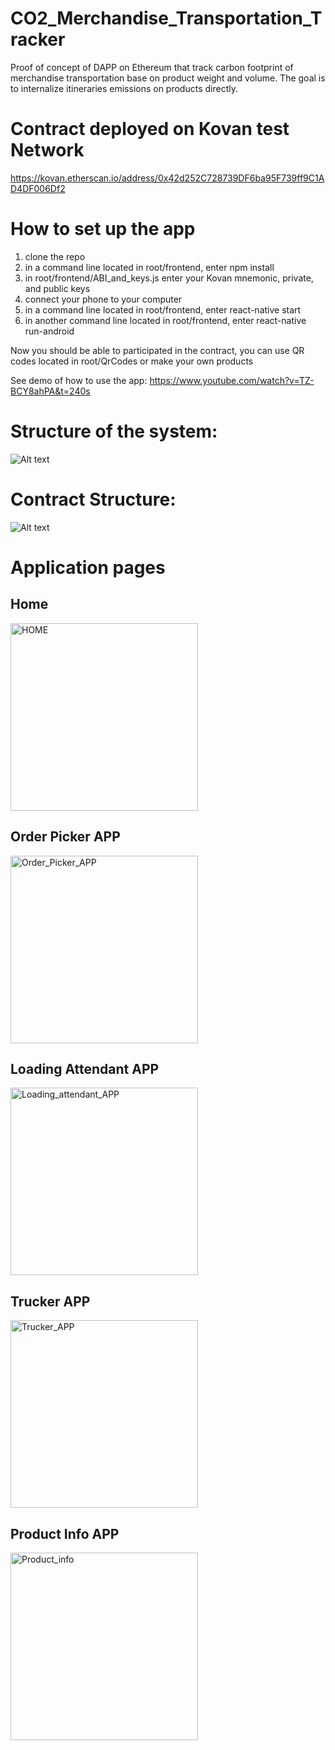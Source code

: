 # CO2_Merchandise_Transportation_Tracker

Proof of concept of DAPP on Ethereum that track carbon footprint of merchandise transportation base on product weight and volume.
The goal is to internalize itineraries emissions on products directly.

# Contract deployed on Kovan test Network

https://kovan.etherscan.io/address/0x42d252C728739DF6ba95F739ff9C1AD4DF006Df2

# How to set up the app

1) clone the repo
2) in a command line located in root/frontend, enter npm install
3) in root/frontend/ABI_and_keys.js enter your Kovan mnemonic, private, and public keys
4) connect your phone to your computer
5) in a command line located in root/frontend, enter react-native start
6) in another command line located in root/frontend, enter react-native run-android

Now you should be able to participated in the contract, you can use QR codes located in root/QrCodes or make your own products

See demo of how to use the app:
https://www.youtube.com/watch?v=TZ-BCY8ahPA&t=240s

# Structure of the system:

![Alt text](README_picture/System_structure.jpg?raw=true)

# Contract Structure:
![Alt text](README_picture/Contract_structure.jpg?raw=true)

# Application pages
## Home
<img src="README_picture/HOME.jpg" alt="HOME" width="300"/>

## Order Picker APP
<img src="README_picture/Order_Picker_APP.jpg" alt="Order_Picker_APP" width="300"/>

## Loading Attendant APP
<img src="README_picture/Loading_attendant_APP.jpg" alt="Loading_attendant_APP" width="300"/>

## Trucker APP
<img src="README_picture/Trucker_APP.jpg" alt="Trucker_APP" width="300"/>

## Product Info APP
<img src="README_picture/Product_info.jpg" alt="Product_info" width="300"/>




